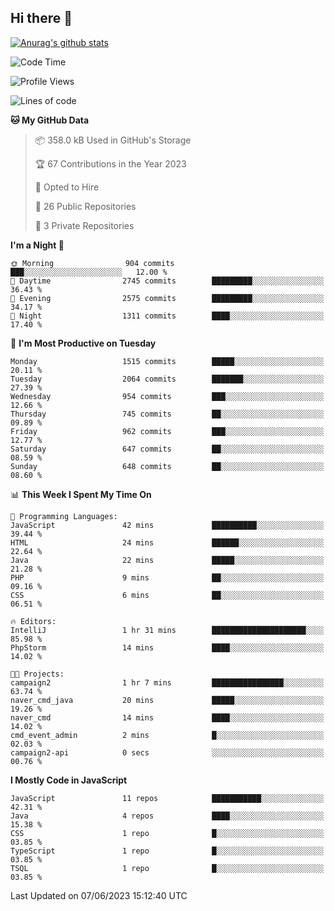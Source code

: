 ## Hi there 👋

[![Anurag's github stats](https://github-readme-stats.vercel.app/api?username=Songwonseok)](https://github.com/anuraghazra/github-readme-stats)



<!--START_SECTION:waka-->
![Code Time](http://img.shields.io/badge/Code%20Time-2%2C266%20hrs%2050%20mins-blue)

![Profile Views](http://img.shields.io/badge/Profile%20Views-0-blue)

![Lines of code](https://img.shields.io/badge/From%20Hello%20World%20I%27ve%20Written-35.0%20million%20lines%20of%20code-blue)

**🐱 My GitHub Data** 

> 📦 358.0 kB Used in GitHub's Storage 
 > 
> 🏆 67 Contributions in the Year 2023
 > 
> 💼 Opted to Hire
 > 
> 📜 26 Public Repositories 
 > 
> 🔑 3 Private Repositories 
 > 
**I'm a Night 🦉** 

```text
🌞 Morning                904 commits         ███░░░░░░░░░░░░░░░░░░░░░░   12.00 % 
🌆 Daytime                2745 commits        █████████░░░░░░░░░░░░░░░░   36.43 % 
🌃 Evening                2575 commits        █████████░░░░░░░░░░░░░░░░   34.17 % 
🌙 Night                  1311 commits        ████░░░░░░░░░░░░░░░░░░░░░   17.40 % 
```
📅 **I'm Most Productive on Tuesday** 

```text
Monday                   1515 commits        █████░░░░░░░░░░░░░░░░░░░░   20.11 % 
Tuesday                  2064 commits        ███████░░░░░░░░░░░░░░░░░░   27.39 % 
Wednesday                954 commits         ███░░░░░░░░░░░░░░░░░░░░░░   12.66 % 
Thursday                 745 commits         ██░░░░░░░░░░░░░░░░░░░░░░░   09.89 % 
Friday                   962 commits         ███░░░░░░░░░░░░░░░░░░░░░░   12.77 % 
Saturday                 647 commits         ██░░░░░░░░░░░░░░░░░░░░░░░   08.59 % 
Sunday                   648 commits         ██░░░░░░░░░░░░░░░░░░░░░░░   08.60 % 
```


📊 **This Week I Spent My Time On** 

```text
💬 Programming Languages: 
JavaScript               42 mins             ██████████░░░░░░░░░░░░░░░   39.44 % 
HTML                     24 mins             ██████░░░░░░░░░░░░░░░░░░░   22.64 % 
Java                     22 mins             █████░░░░░░░░░░░░░░░░░░░░   21.28 % 
PHP                      9 mins              ██░░░░░░░░░░░░░░░░░░░░░░░   09.16 % 
CSS                      6 mins              ██░░░░░░░░░░░░░░░░░░░░░░░   06.51 % 

🔥 Editors: 
IntelliJ                 1 hr 31 mins        █████████████████████░░░░   85.98 % 
PhpStorm                 14 mins             ████░░░░░░░░░░░░░░░░░░░░░   14.02 % 

🐱‍💻 Projects: 
campaign2                1 hr 7 mins         ████████████████░░░░░░░░░   63.74 % 
naver_cmd_java           20 mins             █████░░░░░░░░░░░░░░░░░░░░   19.26 % 
naver_cmd                14 mins             ████░░░░░░░░░░░░░░░░░░░░░   14.02 % 
cmd_event_admin          2 mins              █░░░░░░░░░░░░░░░░░░░░░░░░   02.03 % 
campaign2-api            0 secs              ░░░░░░░░░░░░░░░░░░░░░░░░░   00.76 % 
```

**I Mostly Code in JavaScript** 

```text
JavaScript               11 repos            ███████████░░░░░░░░░░░░░░   42.31 % 
Java                     4 repos             ████░░░░░░░░░░░░░░░░░░░░░   15.38 % 
CSS                      1 repo              █░░░░░░░░░░░░░░░░░░░░░░░░   03.85 % 
TypeScript               1 repo              █░░░░░░░░░░░░░░░░░░░░░░░░   03.85 % 
TSQL                     1 repo              █░░░░░░░░░░░░░░░░░░░░░░░░   03.85 % 
```




 Last Updated on 07/06/2023 15:12:40 UTC
<!--END_SECTION:waka-->

